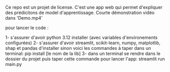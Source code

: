 Ce repo est un projet de license. C'est une app web qui permet d'expliquer des prédicitons de model d'apprentissage.
Courte démonstration vidéo dans 'Demo.mp4'

pour lancer le code :

1- s'assurer d'avoir python 3.12 installer (avec variables d'environements configurées)
2- s'assurer d'avoir streamlit, scikit-learn, numpy, matplotlib, shap et pandas d'installer sinon voici les commandes à taper dans un terminal: pip install [le nom de la lib]
3- dans un terminal se rendre dans le dossier du projet puis taper cette commande pour lancer l'app: streamlit run main.py


